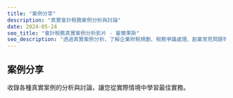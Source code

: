 ```yaml
---
title: "案例分享"
description: "真實會計稅務案例分析與討論"
date: 2024-05-24
seo_title: "會計稅務真實案例分析影片 - 霍爾果斯"
seo_description: "透過真實案例分析，了解企業財稅規劃、稅務爭議處理、創業常見問題等實務情境，學習專業解決方案。立即觀看 https://horgoscpa.com/videos/case-studies/"
---
```


## 案例分享

收錄各種真實案例的分析與討論，讓您從實際情境中學習最佳實務。